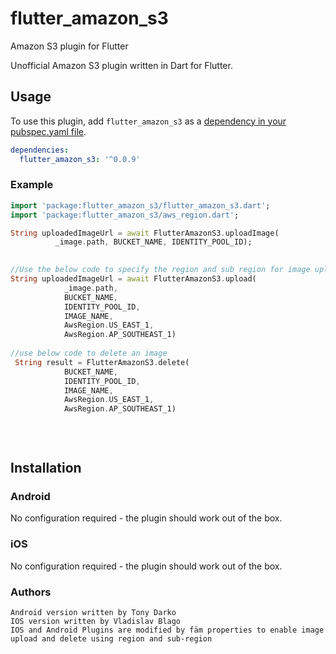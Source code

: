# flutter_amazon_s3

Amazon S3 plugin for Flutter

Unofficial Amazon S3 plugin written in Dart for Flutter.

## Usage
To use this plugin, add `flutter_amazon_s3` as a [dependency in your pubspec.yaml file](https://flutter.io/platform-plugins/).


```yaml
dependencies:
  flutter_amazon_s3: '^0.0.9'
```

### Example


``` dart
import 'package:flutter_amazon_s3/flutter_amazon_s3.dart';
import 'package:flutter_amazon_s3/aws_region.dart';

String uploadedImageUrl = await FlutterAmazonS3.uploadImage(
          _image.path, BUCKET_NAME, IDENTITY_POOL_ID);
          

//Use the below code to specify the region and sub region for image upload
String uploadedImageUrl = await FlutterAmazonS3.upload(
            _image.path,
            BUCKET_NAME,
            IDENTITY_POOL_ID,
            IMAGE_NAME,
            AwsRegion.US_EAST_1,
            AwsRegion.AP_SOUTHEAST_1)
            
//use below code to delete an image
 String result = FlutterAmazonS3.delete(
            BUCKET_NAME,
            IDENTITY_POOL_ID,
            IMAGE_NAME,
            AwsRegion.US_EAST_1,
            AwsRegion.AP_SOUTHEAST_1)
            
            
        

```
          
## Installation


### Android

No configuration required - the plugin should work out of the box.          


### iOS

No configuration required - the plugin should work out of the box.          

### Authors
```
Android version written by Tony Darko
IOS version written by Vladislav Blago
IOS and Android Plugins are modified by fäm properties to enable image upload and delete using region and sub-region
```

